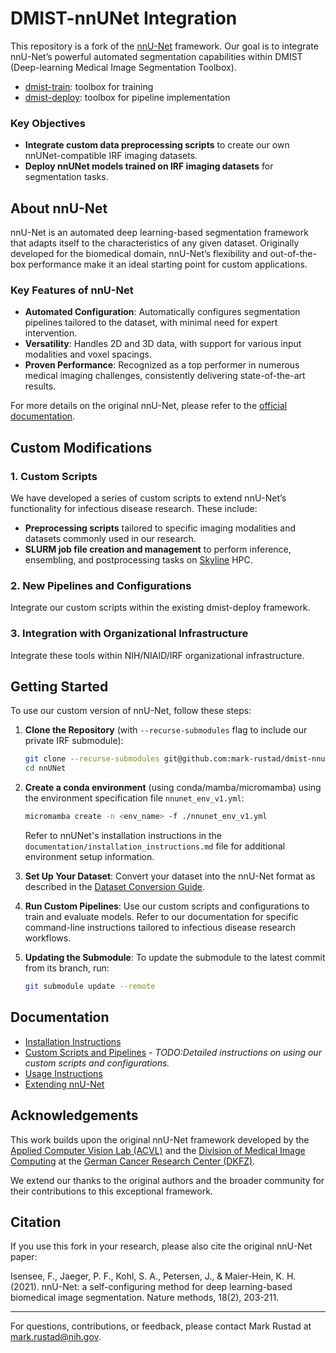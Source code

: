 # DMIST-nnUNet Integration

This repository is a fork of the [nnU-Net](https://github.com/MIC-DKFZ/nnUNet) framework. Our goal is to integrate nnU-Net’s powerful automated segmentation capabilities within DMIST (Deep-learning Medical Image Segmentation Toolbox).

- [dmist-train](https://github.com/niaid/dmist-train): toolbox for training
- [dmist-deploy](https://github.com/niaid/dmist-deploy): toolbox for pipeline implementation

### Key Objectives

- **Integrate custom data preprocessing scripts** to create our own nnUNet-compatible IRF imaging datasets.
- **Deploy nnUNet models trained on IRF imaging datasets** for segmentation tasks.

## About nnU-Net

nnU-Net is an automated deep learning-based segmentation framework that adapts itself to the characteristics of any given dataset. Originally developed for the biomedical domain, nnU-Net’s flexibility and out-of-the-box performance make it an ideal starting point for custom applications.

### Key Features of nnU-Net

- **Automated Configuration**: Automatically configures segmentation pipelines tailored to the dataset, with minimal need for expert intervention.
- **Versatility**: Handles 2D and 3D data, with support for various input modalities and voxel spacings.
- **Proven Performance**: Recognized as a top performer in numerous medical imaging challenges, consistently delivering state-of-the-art results.

For more details on the original nnU-Net, please refer to the [official documentation](https://github.com/MIC-DKFZ/nnUNet).

## Custom Modifications

### 1. Custom Scripts

We have developed a series of custom scripts to extend nnU-Net’s functionality for infectious disease research. These include:

- **Preprocessing scripts** tailored to specific imaging modalities and datasets commonly used in our research.
- **SLURM job file creation and management** to perform inference, ensembling, and postprocessing tasks on [Skyline](https://skyline.niaid.nih.gov/) HPC.

### 2. New Pipelines and Configurations

Integrate our custom scripts within the existing dmist-deploy framework.

### 3. Integration with Organizational Infrastructure

Integrate these tools within NIH/NIAID/IRF organizational infrastructure.

## Getting Started

To use our custom version of nnU-Net, follow these steps:

1. **Clone the Repository** (with `--recurse-submodules` flag to include our private IRF submodule):

   ```bash
   git clone --recurse-submodules git@github.com:mark-rustad/dmist-nnunet-fork.git
   cd nnUNet
   ```

2. **Create a conda environment** (using conda/mamba/micromamba) using the environment specification file `nnunet_env_v1.yml`:

   ```bash
   micromamba create -n <env_name> -f ./nnunet_env_v1.yml
   ```

   Refer to nnUNet's installation instructions in the `documentation/installation_instructions.md` file for additional environment setup information.

3. **Set Up Your Dataset**:
   Convert your dataset into the nnU-Net format as described in the [Dataset Conversion Guide](documentation/dataset_format.md).

4. **Run Custom Pipelines**:
   Use our custom scripts and configurations to train and evaluate models. Refer to our documentation for specific command-line instructions tailored to infectious disease research workflows.

5. **Updating the Submodule**: 
   To update the submodule to the latest commit from its branch, run:

   ```bash
   git submodule update --remote
   ```

## Documentation

- [Installation Instructions](documentation/installation_instructions.md)
- [Custom Scripts and Pipelines](documentation/custom_pipelines.md) - *TODO:Detailed instructions on using our custom scripts and configurations.*
- [Usage Instructions](documentation/how_to_use_nnunet.md)
- [Extending nnU-Net](documentation/extending_nnunet.md)

## Acknowledgements

This work builds upon the original nnU-Net framework developed by the [Applied Computer Vision Lab (ACVL)](http://helmholtz-imaging.de) and the [Division of Medical Image Computing](https://www.dkfz.de/en/mic/index.php) at the [German Cancer Research Center (DKFZ)](https://www.dkfz.de/en/index.html).

We extend our thanks to the original authors and the broader community for their contributions to this exceptional framework.

## Citation

If you use this fork in your research, please also cite the original nnU-Net paper:

Isensee, F., Jaeger, P. F., Kohl, S. A., Petersen, J., & Maier-Hein, K. H. (2021). nnU-Net: a self-configuring method for deep learning-based biomedical image segmentation. Nature methods, 18(2), 203-211.

---

For questions, contributions, or feedback, please contact Mark Rustad at <mark.rustad@nih.gov>.
